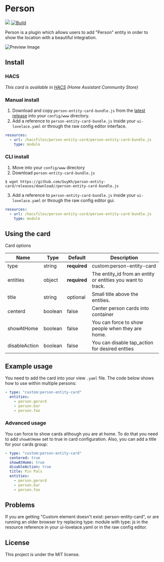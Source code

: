 # Person

[![](https://img.shields.io/github/v/release/GuyKh/person-entity-card.svg?style=flat-square)](https://github.com/GuyKh/person-entity-card/releases/latest)
[![Build](https://github.com/GuyKh/person-entity-card/actions/workflows/build.yaml/badge.svg?branch=main)](https://github.com/GuyKh/person-entity-card/actions/workflows/build.yaml)

Person is a plugin which allows users to add "Person" entity in order to show the location with a beautiful integration.

![Preview Image](https://user-images.githubusercontent.com/2340397/138221325-5b1c4b68-8554-4313-9fc4-a73fd2dbcf6c.jpg)

## Install

 ### HACS

*This card is available in [HACS](https://github.com/custom-components/hacs) (Home Assistant Community Store)*

### Manual install
1. Download and copy `person-entity-card-bundle.js` from the [latest release](https://github.com/GuyKh/person-entity-card/releases/latest) into your `config/www` directory.
2. Add a reference to `person-entity-card-bundle.js` inside your `ui-lovelace.yaml` or through the raw config editor interface.
  ```yaml
  resources:
    - url: /hacsfiles/person-entity-card/person-entity-card-bundle.js
      type: module
  ```

### CLI install
1. Move into your `config/www` directory
2. Download `person-entity-card-bundle.js`
  ```console
  $ wget https://github.com/GuyKh/person-entity-card/releases/download//person-entity-card-bundle.js
  ```
3. Add a reference to `person-entity-card-bundle.js` inside your `ui-lovelace.yaml` or through the raw config editor gui.
  ```yaml
  resources:
    - url: /hacsfiles/person-entity-card/person-entity-card-bundle.js
      type: module
  ```

## Using the card

Card options

| Name | Type | Default | Description |
|------|------|---------|-------------|
| type | string | **required** | custom:person-entity-card
| entities | object | **required** | The entity_id from an entity or entities you want to track. |
| title | string | optional | Small title above the entities. |
| centerd | boolean | false | Center person cards into container |
| showAtHome | boolean | false | You can force to show people when they are home. |
| disableAction | boolean | false | You can disable tap_action for desired entties |

## Example usage

You need to add the card into your view `.yaml` file. The code below shows how to use within multiple persons:

```yaml
- type: "custom:person-entity-card"
  entities:
    - person.gerard
    - person.bar
    - person.foo
```

### Advanced usage

You can force to show cards although you are at home. To do that you need to add `showAtHome` set to true in card configuration. Also, you can add a title for your cards group:

```yaml
- type: "custom:person-entity-card"
  centered: true
  showAtHome: true
  disableAction: true
  title: Pin Pals
  entities:
    - person.gerard
    - person.bar
    - person.foo
```

## Problems

If you are getting "Custom element doesn't exist: person-entity-card", or are running an older browser try replacing type: module with type: js in the resource reference in your ui-lovelace.yaml or in the raw config editor.

## License

This project is under the MIT license.
